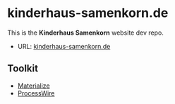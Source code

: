 # kinderhaus-samenkorn.de

This is the **Kinderhaus Samenkorn** website dev repo.

* URL: [kinderhaus-samenkorn.de](https://www.kinderhaus-samenkorn.de)

## Toolkit

* [Materialize](https://github.com/materializecss/materialize)
* [ProcessWire](https://processwire.com)
